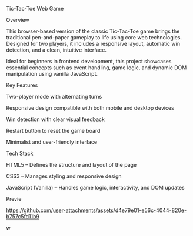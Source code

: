 Tic-Tac-Toe Web Game

Overview

This browser-based version of the classic Tic-Tac-Toe game brings the traditional pen-and-paper gameplay to life using core web technologies. Designed for two players, it includes a responsive layout, automatic win detection, and a clean, intuitive interface.

Ideal for beginners in frontend development, this project showcases essential concepts such as event handling, game logic, and dynamic DOM manipulation using vanilla JavaScript.

Key Features

Two-player mode with alternating turns

Responsive design compatible with both mobile and desktop devices

Win detection with clear visual feedback

Restart button to reset the game board

Minimalist and user-friendly interface

Tech Stack

HTML5 – Defines the structure and layout of the page

CSS3 – Manages styling and responsive design

JavaScript (Vanilla) – Handles game logic, interactivity, and DOM updates

Previe

https://github.com/user-attachments/assets/d4e79e01-e56c-4044-820e-b757c5fd11b9

w

